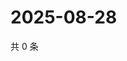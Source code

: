 # 2025-08-28

共 0 条

<!-- BEGIN ZHIHUQUESTIONS -->
<!-- 最后更新时间 Thu Aug 28 2025 13:11:43 GMT+0800 (China Standard Time) -->

<!-- END ZHIHUQUESTIONS -->
